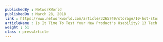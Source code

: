 ```yaml
---
publishedBy : NetworkWorld
publishedOn : March 28, 2018
link : https://www.networkworld.com/article/3265749/storage/10-hot-storage-companies-to-watch.html
articleName : Is It Time To Test Your New Product's Usability? 13 Tech Experts Weigh In
weight : 51 
class : pressArticle
---
```

